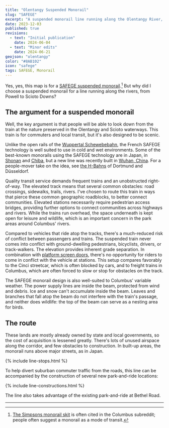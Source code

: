 ```yaml
---
title: "Olentangy Suspended Monorail"
slug: "SAFEGE"
excerpt: "A suspended monorail line running along the Olentangy River, for events and commuters"
date: 2023-12-03
published: true
revisions:
  - text: "Initial publication"
    date: 2024-06-04
  - text: "Minor edits"
    date: 2024-06-21
geojson: "olentangy"
color: "#8AB102"
icon: "safege"
tags: SAFEGE, Monorail
---
```


Yes, yes, this map is for a [SAFEGE suspended monorail](https://en.wikipedia.org/wiki/SAFEGE#SAFEGE_type_monorail).[^1] But why did I choose a suspended monorail for a line running along the rivers, from Powell to Scioto Downs?

## The argument for a suspended monorail

Well, the key argument is that people will be able to look down from the train at the nature preserved in the Olentangy and Scioto waterways. This train is for commuters and local transit, but it's also designed to be scenic.

Unlike the open rails of the [Wuppertal Schewebebahn](https://en.wikipedia.org/wiki/Wuppertal_Schwebebahn), the French SAFEGE technology is well suited to use in cold and wet environments. Some of the best-known monorails using the SAFEGE technology are in Japan, in [Shonan](https://www.youtube.com/watch?v=CHdmYZf7QYc) and [Chiba](https://www.youtube.com/watch?v=D3_fKjy9Vac), but a new line was recently built in [Wuhan, China](https://www.youtube.com/watch?v=kIh8xWxyAQ4). For a people-mover take on the idea, see [the H-Bahns](https://en.wikipedia.org/wiki/H-Bahn) of Dortmund and D&uuml;sseldorf.

Quality transit service demands frequent trains and an unobstructed right-of-way. The elevated track means that several common obstacles: road crossings, sidewalks, trails, rivers. I've chosen to route this train in ways that pierce these common geographic roadblocks, to better connect communities. Elevated stations necessarily require pedestrian access bridges, providing further options to connect communities across highways and rivers. While the trains run overhead, the space underneath is kept open for leisure and wildlife, which is an important concern in the park areas around Columbus' rivers.

Compared to vehicles that ride atop the tracks, there's a much-reduced risk of conflict between passengers and trains. The suspended train never comes into conflict with ground-dwelling pedestrians, bicyclists, drivers, or track-walkers. The elevation provides inherent grade separation. In combination with [platform screen doors](https://en.wikipedia.org/wiki/Platform_screen_doors), there's no opportunity for riders to come in conflict with the vehicle at stations. This setup compares favorably  to the Cinci streetcar, which is often blocked by cars, and to freight trains in Columbus, which are often forced to slow or stop for obstacles on the track.

The SAFEGE monorail design is also well-suited to Columbus' variable weather. The power supply lines are inside the beam, protected from wind and debris. Ice and snow can't accumulate inside the beam. Leaves and branches that fall atop the beam do not interfere with the train's passage, and neither does wildlife: the top of the beam can serve as a nesting area for birds.

## The route

These lands are mostly already owned by state and local governments, so the cost of acquisition is lessened greatly. There's lots of unused airspace along the corridor, and few obstacles to construction. In built-up areas, the monorail runs above major streets, as in Japan. 

{% include line-stops.html %}

To help divert suburban commuter traffic from the roads, this line can be accompanied by the construction of several new park-and-ride locations:

{% include line-constructions.html %}

The line also takes advantage of the existing park-and-ride at Bethel Road.

----

[^1]: [The Simpsons monorail skit](https://www.youtube.com/watch?v=taJ4MFCxiuo) is often cited in the Columbus subreddit; people often suggest a monorail as a mode of transit.
